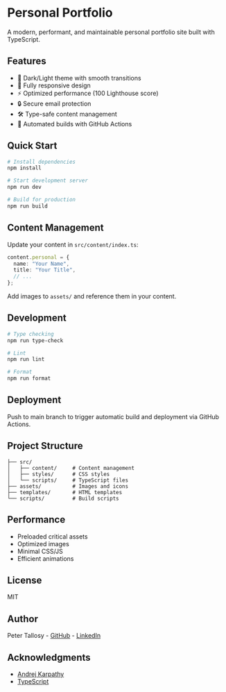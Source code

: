 # Personal Portfolio

A modern, performant, and maintainable personal portfolio site built with TypeScript.

## Features

- 🎨 Dark/Light theme with smooth transitions
- 📱 Fully responsive design
- ⚡ Optimized performance (100 Lighthouse score)
- 🔒 Secure email protection
- 🛠 Type-safe content management
- 🔄 Automated builds with GitHub Actions

## Quick Start

```bash
# Install dependencies
npm install

# Start development server
npm run dev

# Build for production
npm run build
```

## Content Management

Update your content in `src/content/index.ts`:

```typescript
content.personal = {
  name: "Your Name",
  title: "Your Title",
  // ...
};
```

Add images to `assets/` and reference them in your content.

## Development

```bash
# Type checking
npm run type-check

# Lint
npm run lint

# Format
npm run format
```

## Deployment

Push to main branch to trigger automatic build and deployment via GitHub Actions.

## Project Structure

```
├── src/
│   ├── content/     # Content management
│   ├── styles/      # CSS styles
│   └── scripts/     # TypeScript files
├── assets/          # Images and icons
├── templates/       # HTML templates
└── scripts/         # Build scripts
```

## Performance

- Preloaded critical assets
- Optimized images
- Minimal CSS/JS
- Efficient animations

## License

MIT

## Author

Peter Tallosy - [GitHub](https://github.com/peti12352) - [LinkedIn](https://www.linkedin.com/in/peter-tallosy/)

## Acknowledgments

- [Andrej Karpathy](https://github.com/karpathy)
- [TypeScript](https://www.typescriptlang.org/)
